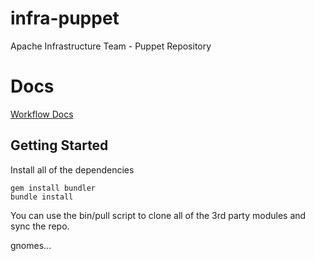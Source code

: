 infra-puppet
============
Apache Infrastructure Team - Puppet Repository

# Docs

[Workflow Docs](https://cwiki.apache.org/confluence/display/INFRA/Git+workflow+for+infrastructure-puppet+repo)

## Getting Started
Install all of the dependencies

    gem install bundler
    bundle install
    

You can use the bin/pull script to clone all of the 3rd party modules and sync the repo.

gnomes...
